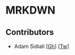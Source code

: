 # MRKDWN

## Contributors
- Adam Sidiali [[Gh](http://github.com/asidiali)] [[Tw](http://twitter.com/adamsidiali)]
